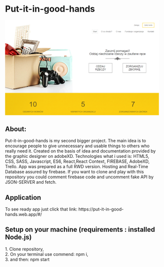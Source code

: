 # Put-it-in-good-hands
![app.printscreen](app.printscreen.png)
<h2>About:</h2> 
Put-it-in-good-hands is my second bigger project. The main idea is to encourage people to give unnecessary and usable things to others who really need it. Created on the basis of idea and documentation provided by the graphic designer on adobeXD. Technologies what i used is: HTML5, CSS, SASS, Javascript, ES6, React,React Context, FIREBASE, AdobeXD, Trello. App was prepared as a full RWD version. Hosting and Real-Time Database assured by firebase. If you want to clone and play with this repository you could comment firebase code and uncomment fake API by JSON-SERVER and fetch. 

<h2>Application</h2>
To see ready app just click that link: https://put-it-in-good-hands.web.app/#/

<h2>Setup on your machine (requirements : installed Node.js) </h2>
1. Clone repository,<br>
2. On your terminal use commend: npm i,<br>
3. and then: npm start
